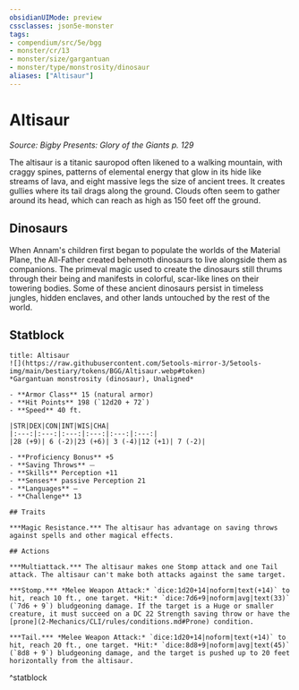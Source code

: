 ```yaml
---
obsidianUIMode: preview
cssclasses: json5e-monster
tags:
- compendium/src/5e/bgg
- monster/cr/13
- monster/size/gargantuan
- monster/type/monstrosity/dinosaur
aliases: ["Altisaur"]
---
```

# Altisaur
*Source: Bigby Presents: Glory of the Giants p. 129*  

The altisaur is a titanic sauropod often likened to a walking mountain, with craggy spines, patterns of elemental energy that glow in its hide like streams of lava, and eight massive legs the size of ancient trees. It creates gullies where its tail drags along the ground. Clouds often seem to gather around its head, which can reach as high as 150 feet off the ground.

## Dinosaurs

When Annam's children first began to populate the worlds of the Material Plane, the All-Father created behemoth dinosaurs to live alongside them as companions. The primeval magic used to create the dinosaurs still thrums through their being and manifests in colorful, scar-like lines on their towering bodies. Some of these ancient dinosaurs persist in timeless jungles, hidden enclaves, and other lands untouched by the rest of the world.

## Statblock

```ad-statblock
title: Altisaur
![](https://raw.githubusercontent.com/5etools-mirror-3/5etools-img/main/bestiary/tokens/BGG/Altisaur.webp#token)
*Gargantuan monstrosity (dinosaur), Unaligned*

- **Armor Class** 15 (natural armor)
- **Hit Points** 198 (`12d20 + 72`)
- **Speed** 40 ft.

|STR|DEX|CON|INT|WIS|CHA|
|:---:|:---:|:---:|:---:|:---:|:---:|
|28 (+9)| 6 (-2)|23 (+6)| 3 (-4)|12 (+1)| 7 (-2)|

- **Proficiency Bonus** +5
- **Saving Throws** ⏤
- **Skills** Perception +11
- **Senses** passive Perception 21
- **Languages** —
- **Challenge** 13

## Traits

***Magic Resistance.*** The altisaur has advantage on saving throws against spells and other magical effects.

## Actions

***Multiattack.*** The altisaur makes one Stomp attack and one Tail attack. The altisaur can't make both attacks against the same target.

***Stomp.*** *Melee Weapon Attack:* `dice:1d20+14|noform|text(+14)` to hit, reach 10 ft., one target. *Hit:* `dice:7d6+9|noform|avg|text(33)` (`7d6 + 9`) bludgeoning damage. If the target is a Huge or smaller creature, it must succeed on a DC 22 Strength saving throw or have the [prone](2-Mechanics/CLI/rules/conditions.md#Prone) condition.

***Tail.*** *Melee Weapon Attack:* `dice:1d20+14|noform|text(+14)` to hit, reach 20 ft., one target. *Hit:* `dice:8d8+9|noform|avg|text(45)` (`8d8 + 9`) bludgeoning damage, and the target is pushed up to 20 feet horizontally from the altisaur.
```
^statblock